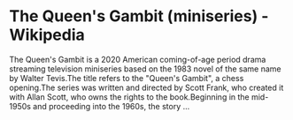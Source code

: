---
---

The Queen's Gambit (miniseries) - Wikipedia
===========================================


The Queen's Gambit is a 2020 American coming-of-age period drama streaming television miniseries based on the 1983 novel of the same name by Walter Tevis.The title refers to the "Queen's Gambit", a chess opening.The series was written and directed by Scott Frank, who created it with Allan Scott, who owns the rights to the book.Beginning in the mid-1950s and proceeding into the 1960s, the story ...